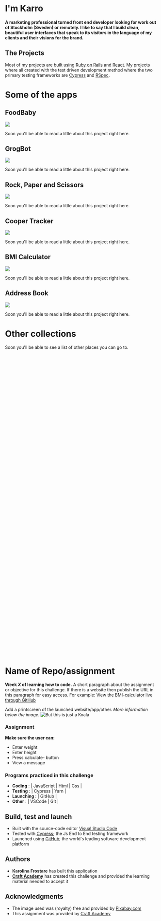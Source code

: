 # I'm Karro 
#### A marketing professional turned front end developer looking for work out of Stockholm (Sweden) or remotely. I like to say that I build clean, beautiful user interfaces that speak to its visitors in the language of my clients and their visions for the brand.

## The Projects
Most of my projects are built using [Ruby on Rails](https://rubyonrails.org/) and [React](https://reactjs.org/). My projects where all created with the test driven development method where the two primary testing frameworks are [Cypress](https://www.cypress.io/) and [RSpec](https://rspec.info/).

# Some of the apps

## FoodBaby
[<img src="assets/foodbaby.png">](https://github.com/kfrostare-Foodbaby)

Soon you'll be able to read a little about this project right here.

## GrogBot
[<img src="assets/grogbot6.png">](https://github.com/kfrostare-Grogbot)

Soon you'll be able to read a little about this project right here.

## Rock, Paper and Scissors
[<img src="assets/rps.png">](https://github.com/kfrostare-Interviews/RockPaperScissors_CraftAcademy)

Soon you'll be able to read a little about this project right here.

## Cooper Tracker
[<img src="assets/coopertracker.jpeg">](https://github.com/kfrostare-Coopertracker)

Soon you'll be able to read a little about this project right here.

## BMI Calculator
[<img src="assets/bmireact.png">](https://github.com/kfrostare-BMIcalculator)

Soon you'll be able to read a little about this project right here.

## Address Book
[<img src="assets/addressbook.jpeg">](https://github.com/kfrostare-Addressbook)


Soon you'll be able to read a little about this project right here.

# Other collections

Soon you'll be able to see a list of other places you can go to.











<br><br><br><br><br><br><br><br><br><br><br><br><br><br><br><br><br><br><br><br><br><br><br><br><br><br><br><br><br><br><br><br><br><br><br><br><br><br><br><br><br><br><br><br><br><br><br><br><br><br><br><br><br><br><br><br><br><br>
# Name of Repo/assignment

**Week *X* of learning how to code.** A short paragraph about the assignment or objective for this challenge. If there is a website then publish the URL in this paragraph for easy access. For example: [View the BMI-calculator live through GitHub](https://kfrostare.github.io/BMI_repo/)

Add a printscreen of the launched website/app/other.
*More information below the image.*
![But this is just a Koala](koala-630117_640.jpg)

### Assignment
**Make sure the user can:**
* Enter weight
* Enter height
* Press calculate- button
* View a message

### Programs practiced in this challenge
* **Coding**
: | JavaScript | Html | Css |
* **Testing**
: | Cypress | Yarn |  
* **Launching**
: | GitHub |
* **Other**
: | VSCode | Git |

## Build, test and launch
* Built with the source-code editor [Visual Studio Code](https://code.visualstudio.com/)
* Tested with [Cypress](https://www.cypress.io/); the Js End to End testing framework
* Launched using [GitHub](https://github.com/); the world's leading software development platform

## Authors
* **Karolina Frostare** has built this application
* **[Craft Academy](https://www.craftacademy.se/english/)** has created this challenge and provided the learning material needed to accept it

## Acknowledgments
* The image used was (royalty) free and provided by [Pixabay.com](https://pixabay.com/)
* This assignment was provided by [Craft Academy](https://www.craftacademy.se/english/)